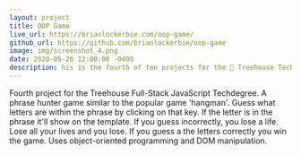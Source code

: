 ```yaml
---
layout: project
title: OOP Game
live_url: https://brianlockerbie.com/oop-game/
github_url: https://github.com/brianlockerbie/oop-game
image: img/screenshot_4.png
date: 2020-05-26 12:00:00 -0400
description: his is the fourth of ten projects for the 🏡 Treehouse TechDegree Full Stack JavaScript. 
---
```

Fourth project for the Treehouse Full-Stack JavaScript Techdegree. A phrase hunter game similar to the popular game 'hangman'. Guess what letters are within the phrase by clicking on that key. If the letter is in the phrase it'll show on the template. If you guess incorrectly, you lose a life. Lose all your lives and you lose. If you guess a the letters correctly you win the game. Uses object-oriented programming and DOM manipulation.